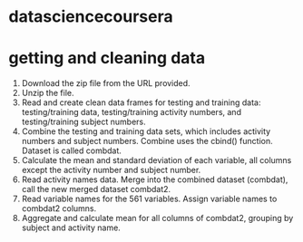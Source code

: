 # datasciencecoursera
#   getting and cleaning data

1. Download the zip file from the URL provided. 
2. Unzip the file. 
3. Read and create clean data frames for testing and training data: testing/training data, testing/training activity numbers, and testing/training subject numbers.
4. Combine the testing and training data sets, which includes activity numbers and subject numbers. Combine uses the cbind() function. Dataset is called combdat. 
5. Calculate the mean and standard deviation of each variable, all columns except the activity number and subject number. 
6. Read activity names data. Merge into the combined dataset (combdat), call the new merged dataset combdat2. 
7. Read variable names for the 561 variables. Assign variable names to combdat2 columns. 
8. Aggregate and calculate mean for all columns of combdat2, grouping by subject and activity name. 
